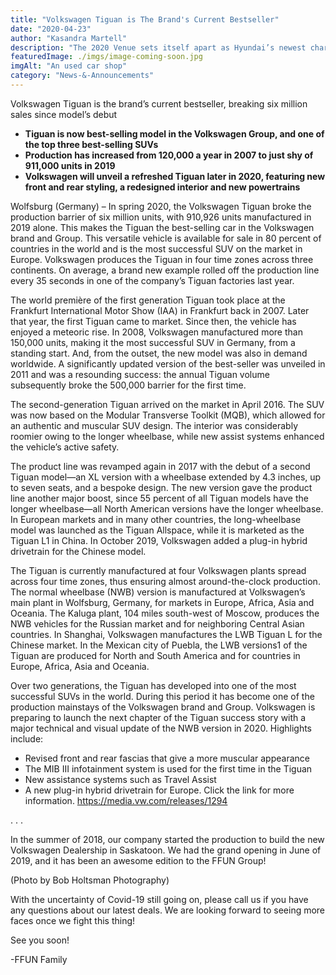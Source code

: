 ```yaml
---
title: "Volkswagen Tiguan is The Brand's Current Bestseller"
date: "2020-04-23"
author: "Kasandra Martell"
description: "The 2020 Venue sets itself apart as Hyundai’s newest charismatic crossover with style to match."
featuredImage: ./imgs/image-coming-soon.jpg
imgAlt: "An used car shop"
category: "News-&-Announcements"
---
```


Volkswagen Tiguan is the brand’s current bestseller, breaking six million sales since model’s debut

- **Tiguan is now best-selling model in the Volkswagen Group, and one of the top three best-selling SUVs**
- **Production has increased from 120,000 a year in 2007 to just shy of 911,000 units in 2019**
- **Volkswagen will unveil a refreshed Tiguan later in 2020, featuring new front and rear styling, a redesigned interior and new powertrains**

Wolfsburg (Germany) – In spring 2020, the Volkswagen Tiguan broke the production barrier of six million units, with 910,926 units manufactured in 2019 alone. This makes the Tiguan the best-selling car in the Volkswagen brand and Group. This versatile vehicle is available for sale in 80 percent of countries in the world and is the most successful SUV on the market in Europe. Volkswagen produces the Tiguan in four time zones across three continents. On average, a brand new example rolled off the production line every 35 seconds in one of the company’s Tiguan factories last year.

The world première of the first generation Tiguan took place at the Frankfurt International Motor Show (IAA) in Frankfurt back in 2007. Later that year, the first Tiguan came to market. Since then, the vehicle has enjoyed a meteoric rise. In 2008, Volkswagen manufactured more than 150,000 units, making it the most successful SUV in Germany, from a standing start. And, from the outset, the new model was also in demand worldwide. A significantly updated version of the best-seller was unveiled in 2011 and was a resounding success: the annual Tiguan volume subsequently broke the 500,000 barrier for the first time.

The second-generation Tiguan arrived on the market in April 2016. The SUV was now based on the Modular Transverse Toolkit (MQB), which allowed for an authentic and muscular SUV design. The interior was considerably roomier owing to the longer wheelbase, while new assist systems enhanced the vehicle’s active safety.

The product line was revamped again in 2017 with the debut of a second Tiguan model—an XL version with a wheelbase extended by 4.3 inches, up to seven seats, and a bespoke design. The new version gave the product line another major boost, since 55 percent of all Tiguan models have the longer wheelbase—all North American versions have the longer wheelbase. In European markets and in many other countries, the long-wheelbase model was launched as the Tiguan Allspace, while it is marketed as the Tiguan L1 in China. In October 2019, Volkswagen added a plug-in hybrid drivetrain for the Chinese model.

The Tiguan is currently manufactured at four Volkswagen plants spread across four time zones, thus ensuring almost around-the-clock production. The normal wheelbase (NWB) version is manufactured at Volkswagen’s main plant in Wolfsburg, Germany, for markets in Europe, Africa, Asia and Oceania. The Kaluga plant, 104 miles south-west of Moscow, produces the NWB vehicles for the Russian market and for neighboring Central Asian countries. In Shanghai, Volkswagen manufactures the LWB Tiguan L for the Chinese market. In the Mexican city of Puebla, the LWB versions1 of the Tiguan are produced for North and South America and for countries in Europe, Africa, Asia and Oceania.

Over two generations, the Tiguan has developed into one of the most successful SUVs in the world. During this period it has become one of the production mainstays of the Volkswagen brand and Group. Volkswagen is preparing to launch the next chapter of the Tiguan success story with a major technical and visual update of the NWB version in 2020. Highlights include:

- Revised front and rear fascias that give a more muscular appearance
- The MIB III infotainment system is used for the first time in the Tiguan
- New assistance systems such as Travel Assist
- A new plug-in hybrid drivetrain for Europe.
  Click the link for more information. https://media.vw.com/releases/1294

.
.
.

In the summer of 2018, our company started the production to build the new Volkswagen Dealership in Saskatoon. We had the grand opening in June of 2019, and it has been an awesome edition to the FFUN Group!

(Photo by Bob Holtsman Photography)

With the uncertainty of Covid-19 still going on, please call us if you have any questions about our latest deals. We are looking forward to seeing more faces once we fight this thing!

See you soon!

-FFUN Family
